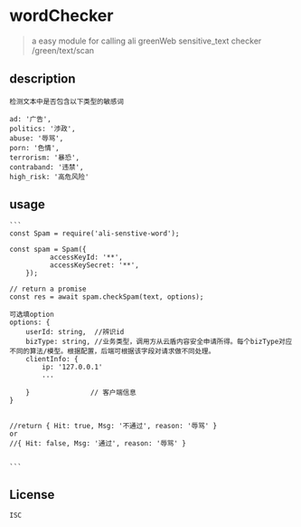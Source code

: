 # wordChecker
> a easy module for calling ali greenWeb sensitive_text checker /green/text/scan


## description
	检测文本中是否包含以下类型的敏感词

	ad: '广告',
	politics: '渉政',
	abuse: '辱骂',
	porn: '色情',
	terrorism: '暴恐',
	contraband: '违禁',
	high_risk: '高危风险'

## usage
	```
	const Spam = require('ali-senstive-word');

	const spam = Spam({
			  accessKeyId: '**',
			  accessKeySecret: '**',
		});

	// return a promise
	const res = await spam.checkSpam(text, options); 

	可选填option
	options: {
		userId: string,  //辨识id
		bizType: string, //业务类型，调用方从云盾内容安全申请所得。每个bizType对应不同的算法/模型。根据配置，后端可根据该字段对请求做不同处理。
		clientInfo: {
			ip: '127.0.0.1'
			...

		} 				// 客户端信息
	}


	//return { Hit: true, Msg: '不通过', reason: '辱骂' }
	or
	//{ Hit: false, Msg: '通过', reason: '辱骂' }


	```

## License
	ISC